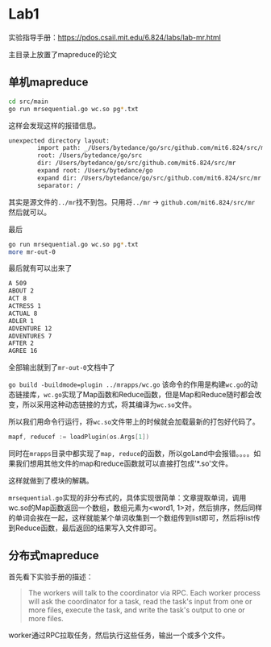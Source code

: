 # Lab1

实验指导手册：https://pdos.csail.mit.edu/6.824/labs/lab-mr.html

主目录上放置了mapreduce的论文
## 单机mapreduce
```bash
cd src/main
go run mrsequential.go wc.so pg*.txt
```
这样会发现这样的报错信息。
```txt
unexpected directory layout:
        import path: _/Users/bytedance/go/src/github.com/mit6.824/src/mr
        root: /Users/bytedance/go/src
        dir: /Users/bytedance/go/src/github.com/mit6.824/src/mr
        expand root: /Users/bytedance/go
        expand dir: /Users/bytedance/go/src/github.com/mit6.824/src/mr
        separator: /
```
其实是源文件的`../mr`找不到包。只用将`../mr` -> `github.com/mit6.824/src/mr` 然后就可以。

最后
```bash
go run mrsequential.go wc.so pg*.txt
more mr-out-0
```
最后就有可以出来了
```txt
A 509
ABOUT 2
ACT 8
ACTRESS 1
ACTUAL 8
ADLER 1
ADVENTURE 12
ADVENTURES 7
AFTER 2
AGREE 16
```
全部输出就到了`mr-out-0`文档中了

`go build -buildmode=plugin ../mrapps/wc.go` 该命令的作用是构建`wc.go`的动态链接库，`wc.go`实现了Map函数和Reduce函数，但是Map和Reduce随时都会改变，所以采用这种动态链接的方式，将其编译为`wc.so`文件。

所以我们用命令行运行，将`wc.so`文件带上的时候就会加载最新的打包好代码了。
```go
mapf, reducef := loadPlugin(os.Args[1])
```
同时在`mrapps`目录中都实现了`map, reduce`的函数，所以goLand中会报错。。。。如果我们想用其他文件的map和reduce函数就可以直接打包成'*.so'文件。

这样就做到了模块的解耦。

`mrsequential.go`实现的非分布式的，具体实现很简单：文章提取单词，调用wc.so的Map函数返回一个数组，数组元素为<word1, 1>对，然后排序，然后同样的单词会挨在一起，这样就能某个单词收集到一个数组传到list即可，然后将list传到Reduce函数，最后返回的结果写入文件即可。

## 分布式mapreduce
首先看下实验手册的描述：
> The workers will talk to the coordinator via RPC. Each worker process will ask the coordinator for a task, read the task's input from one or more files, execute the task, and write the task's output to one or more files.

worker通过RPC拉取任务，然后执行这些任务，输出一个或多个文件。

